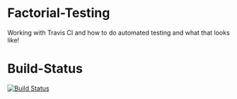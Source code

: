 # Factorial-Testing
Working with Travis CI and how to do automated testing and what that looks like!

# Build-Status
[![Build Status](https://travis-ci.org/nicolsek/Factorial-Testing.svg?branch=master)](https://travis-ci.org/nicolsek/Factorial-Testing)
